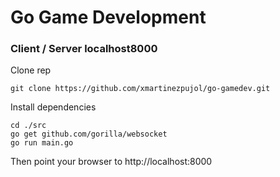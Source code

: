 # Go Game Development

### Client / Server localhost8000

Clone rep
``` shell
git clone https://github.com/xmartinezpujol/go-gamedev.git
```

Install dependencies
``` shell
cd ./src
go get github.com/gorilla/websocket
go run main.go
```

Then point your browser to http://localhost:8000

